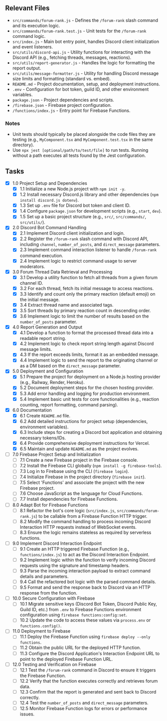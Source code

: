 ## Relevant Files

- `src/commands/forum-rank.js` - Defines the `/forum-rank` slash command and its execution logic.
- `src/commands/forum-rank.test.js` - Unit tests for the `/forum-rank` command logic.
- `src/index.js` - Main bot entry point, handles Discord client initialization and event listeners.
- `src/utils/discord-api.js` - Utility functions for interacting with the Discord API (e.g., fetching threads, messages, reactions).
- `src/utils/report-generator.js` - Handles the logic for formatting the report output.
- `src/utils/message-formatter.js` - Utility for handling Discord message size limits and formatting (standard vs. embed).
- `README.md` - Project documentation, setup, and deployment instructions.
- `.env` - Configuration for bot token, guild ID, and other environment variables.
- `package.json` - Project dependencies and scripts.
- `/firebase.json` - Firebase project configuration.
- `/functions/index.js` - Entry point for Firebase Functions.

### Notes

- Unit tests should typically be placed alongside the code files they are testing (e.g., `MyComponent.tsx` and `MyComponent.test.tsx` in the same directory).
- Use `npx jest [optional/path/to/test/file]` to run tests. Running without a path executes all tests found by the Jest configuration.

## Tasks

- [x] 1.0 Project Setup and Dependencies
  - [x] 1.1 Initialize a new Node.js project with `npm init -y`.
  - [x] 1.2 Install necessary Discord.js library and other dependencies (`npm install discord.js dotenv`).
  - [x] 1.3 Set up `.env` file for Discord bot token and client ID.
  - [x] 1.4 Configure `package.json` for development scripts (e.g., `start`, `dev`).
  - [x] 1.5 Set up a basic project structure (e.g., `src/`, `src/commands/`, `src/utils/`).
- [x] 2.0 Discord Bot Command Handling
  - [x] 2.1 Implement Discord client initialization and login.
  - [x] 2.2 Register the `/forum-rank` slash command with Discord API, including `channel`, `number_of_posts`, and `direct_message` parameters.
  - [x] 2.3 Implement command interaction listener to handle `/forum-rank` command execution.
  - [x] 2.4 Implement logic to restrict command usage to server moderators.
- [x] 3.0 Forum Thread Data Retrieval and Processing
  - [x] 3.1 Develop a utility function to fetch all threads from a given forum channel ID.
  - [x] 3.2 For each thread, fetch its initial message to access reactions.
  - [x] 3.3 Identify and count only the primary reaction (default emoji) on the initial message.
  - [x] 3.4 Extract thread name and associated tags.
  - [x] 3.5 Sort threads by primary reaction count in descending order.
  - [x] 3.6 Implement logic to limit the number of results based on the `number_of_posts` parameter.
- [x] 4.0 Report Generation and Output
  - [x] 4.1 Develop a function to format the processed thread data into a readable report string.
  - [x] 4.2 Implement logic to check report string length against Discord message limits.
  - [x] 4.3 If the report exceeds limits, format it as an embedded message.
  - [x] 4.4 Implement logic to send the report to the originating channel or as a DM based on the `direct_message` parameter.
- [x] 5.0 Deployment and Configuration
  - [x] 5.1 Prepare the project for deployment on a Node.js hosting provider (e.g., Railway, Render, Heroku).
  - [x] 5.2 Document deployment steps for the chosen hosting provider.
  - [x] 5.3 Add error handling and logging for production environment.
  - [x] 5.4 Implement basic unit tests for core functionalities (e.g., reaction counting, report formatting, command parsing).
- [x] 6.0 Documentation
  - [x] 6.1 Create `README.md` file.
  - [x] 6.2 Add detailed instructions for project setup (dependencies, environment variables).
  - [x] 6.3 Include steps for creating a Discord bot application and obtaining necessary tokens/IDs.
  - [x] 6.4 Provide comprehensive deployment instructions for Vercel.
  - [x] 6.5 Maintain and update `README.md` as the project evolves.
- [ ] 7.0 Firebase Project Setup and Initialization
  - [ ] 7.1 Create a new Firebase project in the Firebase console.
  - [ ] 7.2 Install the Firebase CLI globally (`npm install -g firebase-tools`).
  - [ ] 7.3 Log in to Firebase using the CLI (`firebase login`).
  - [ ] 7.4 Initialize Firebase in the project directory (`firebase init`).
  - [ ] 7.5 Select 'Functions' and associate the project with the new Firebase project.
  - [ ] 7.6 Choose JavaScript as the language for Cloud Functions.
  - [ ] 7.7 Install dependencies for Firebase Functions.
- [ ] 8.0 Adapt Bot for Firebase Functions
  - [ ] 8.1 Refactor the bot's core logic (`src/index.js`, `src/commands/forum-rank.js`) to be callable from a Firebase Function HTTP trigger.
  - [ ] 8.2 Modify the command handling to process incoming Discord Interaction HTTP requests instead of WebSocket events.
  - [ ] 8.3 Ensure the logic remains stateless as required by serverless functions.
- [ ] 9.0 Implement Discord Interaction Endpoint
  - [ ] 9.1 Create an HTTP triggered Firebase Function (e.g., `functions/index.js`) to act as the Discord Interaction Endpoint.
  - [ ] 9.2 Implement logic within the function to verify incoming Discord requests using the signature and timestamp headers.
  - [ ] 9.3 Parse the incoming interaction payload to extract command details and parameters.
  - [ ] 9.4 Call the refactored bot logic with the parsed command details.
  - [ ] 9.5 Format and send the response back to Discord via an HTTP response from the function.
- [ ] 10.0 Secure Configuration with Firebase
  - [ ] 10.1 Migrate sensitive keys (Discord Bot Token, Discord Public Key, Guild ID, etc.) from `.env` to Firebase Functions environment configuration using `firebase functions:config:set`.
  - [ ] 10.2 Update the code to access these values via `process.env` or `functions.config()`.
- [ ] 11.0 Deployment to Firebase
  - [ ] 11.1 Deploy the Firebase Function using `firebase deploy --only functions`.
  - [ ] 11.2 Obtain the public URL for the deployed HTTP function.
  - [ ] 11.3 Configure the Discord Application's Interaction Endpoint URL to point to the deployed Firebase Function URL.
- [ ] 12.0 Testing and Verification on Firebase
  - [ ] 12.1 Test the `/forum-rank` command in Discord to ensure it triggers the Firebase Function.
  - [ ] 12.2 Verify that the function executes correctly and retrieves forum data.
  - [ ] 12.3 Confirm that the report is generated and sent back to Discord correctly.
  - [ ] 12.4 Test the `number_of_posts` and `direct_message` parameters.
  - [ ] 12.5 Monitor Firebase Function logs for errors or performance issues.